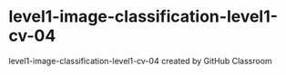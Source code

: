 # level1-image-classification-level1-cv-04
level1-image-classification-level1-cv-04 created by GitHub Classroom

